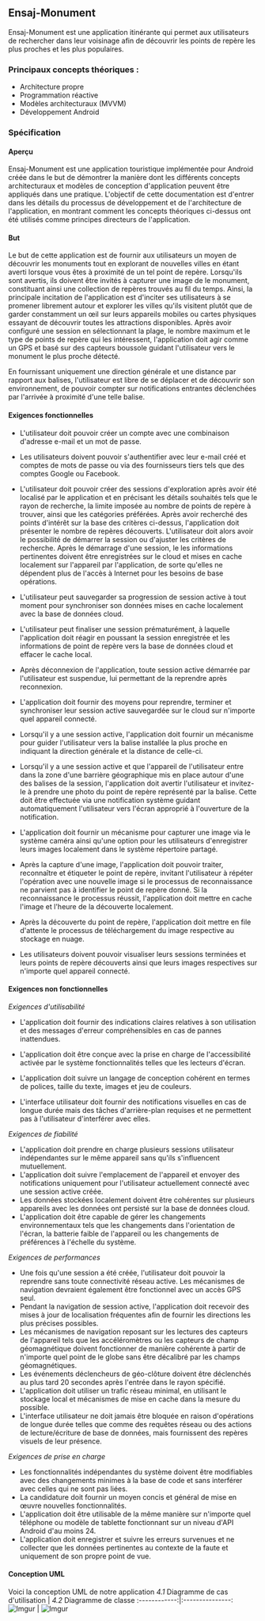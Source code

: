 ## Ensaj-Monument

Ensaj-Monument est une application itinérante qui permet aux utilisateurs de rechercher dans leur voisinage afin de découvrir les points de repère les plus proches et les plus populaires.

### Principaux concepts théoriques :
-  Architecture propre
-  Programmation réactive
-  Modèles architecturaux (MVVM)
-  Développement Android

### Spécification

#### Aperçu

Ensaj-Monument est une application touristique implémentée pour Android créée dans le but de démontrer la manière dont les différents concepts architecturaux et
modèles de conception d'application peuvent être appliqués dans une pratique. L'objectif de cette documentation est d'entrer dans les détails du processus de développement et de l'architecture de l'application, en montrant comment les concepts théoriques ci-dessus ont été utilisés comme principes directeurs de l'application.
#### But

Le but de cette application est de fournir aux utilisateurs un moyen de découvrir les
monuments tout en explorant de nouvelles villes en étant averti lorsque vous êtes à proximité de
un tel point de repère. Lorsqu'ils sont avertis, ils doivent être invités à capturer une image de
le monument, constituant ainsi une collection de repères trouvés au fil du temps.
Ainsi, la principale incitation de l'application est d'inciter ses utilisateurs à se promener librement
autour et explorer les villes qu'ils visitent plutôt que de garder constamment un œil sur
leurs appareils mobiles ou cartes physiques essayant de découvrir toutes les attractions disponibles.
Après avoir configuré une session en sélectionnant la plage, le nombre maximum et le type de
points de repère qui les intéressent, l'application doit agir comme un GPS et basé sur des capteurs
boussole guidant l'utilisateur vers le monument le plus proche détecté.

En fournissant uniquement une direction générale et une distance par rapport aux balises, l'utilisateur est
libre de se déplacer et de découvrir son environnement, de pouvoir compter sur
notifications entrantes déclenchées par l'arrivée à proximité d'une telle balise.

<!-- #### Definitions

-   Beacon : Geographic location represented by its coordinates in the Geographic coordinate system specified as a pair of latitude and longitude values.
-   Geo-fence : A circular region set up around a beacon with its size given as the radius
starting from the center point i.e. the coordinates of the beacon. -->

#### Exigences fonctionnelles

- L'utilisateur doit pouvoir créer un compte avec une combinaison d'adresse e-mail
    et un mot de passe.
- Les utilisateurs doivent pouvoir s'authentifier avec leur e-mail créé et
    comptes de mots de passe ou via des fournisseurs tiers tels que des comptes Google ou Facebook.
- L'utilisateur doit pouvoir créer des sessions d'exploration après avoir été localisé par le
    application et en précisant les détails souhaités tels que le rayon de recherche, la limite imposée au nombre de points de repère à trouver, ainsi que les catégories préférées.
    Après avoir recherché des points d'intérêt sur la base des critères ci-dessus, l'application
    doit présenter le nombre de repères découverts. L'utilisateur doit alors avoir le
    possibilité de démarrer la session ou d'ajuster les critères de recherche. Après le démarrage d'une session, le
    les informations pertinentes doivent être enregistrées sur le cloud et mises en cache localement sur l'appareil par l'application, de sorte qu'elles ne dépendent plus de l'accès à Internet pour les besoins de base
    opérations.
- L'utilisateur peut sauvegarder sa progression de session active à tout moment pour synchroniser son
    données mises en cache localement avec la base de données cloud.
- L'utilisateur peut finaliser une session prématurément, à laquelle l'application doit réagir
    en poussant la session enregistrée et les informations de point de repère vers la base de données cloud
    et effacer le cache local.


- Après déconnexion de l'application, toute session active démarrée par l'utilisateur est suspendue, lui permettant de la reprendre après reconnexion.
- L'application doit fournir des moyens pour reprendre, terminer et synchroniser
    leur session active sauvegardée sur le cloud sur n'importe quel appareil connecté.
- Lorsqu'il y a une session active, l'application doit fournir un mécanisme pour guider l'utilisateur vers la balise installée la plus proche en indiquant la direction générale et la distance de celle-ci.
- Lorsqu'il y a une session active et que l'appareil de l'utilisateur entre dans la zone d'une barrière géographique
    mis en place autour d'une des balises de la session, l'application doit avertir l'utilisateur et
    invitez-le à prendre une photo du point de repère représenté par la balise. Cette
    doit être effectuée via une notification système guidant automatiquement l'utilisateur vers
    l'écran approprié à l'ouverture de la notification.
- L'application doit fournir un mécanisme pour capturer une image via le système
    caméra ainsi qu'une option pour les utilisateurs d'enregistrer leurs images localement dans le système
    répertoire partagé.
- Après la capture d'une image, l'application doit pouvoir traiter, reconnaître et
    étiqueter le point de repère, invitant l'utilisateur à répéter l'opération avec une nouvelle image
    si le processus de reconnaissance ne parvient pas à identifier le point de repère donné. Si la reconnaissance
    le processus réussit, l'application doit mettre en cache l'image et l'heure de la découverte
    localement.
- Après la découverte du point de repère, l'application doit mettre en file d'attente le processus de téléchargement du
    image respective au stockage en nuage.
- Les utilisateurs doivent pouvoir visualiser leurs sessions terminées et leurs points de repère découverts ainsi que leurs images respectives sur n'importe quel appareil connecté.

#### Exigences non fonctionnelles


*Exigences d'utilisabilité*

- L'application doit fournir des indications claires relatives à son utilisation et des messages d'erreur compréhensibles en cas de pannes inattendues.


- L'application doit être conçue avec la prise en charge de l'accessibilité activée par le système
    fonctionnalités telles que les lecteurs d'écran.
- L'application doit suivre un langage de conception cohérent en termes de polices,
    taille du texte, images et jeu de couleurs.
- L'interface utilisateur doit fournir des notifications visuelles en cas de longue durée
    mais des tâches d'arrière-plan requises et ne permettent pas à l'utilisateur d'interférer avec elles.

*Exigences de fiabilité*

- L'application doit prendre en charge plusieurs sessions utilisateur indépendantes sur le même
    appareil sans qu'ils s'influencent mutuellement.
- L'application doit suivre l'emplacement de l'appareil et envoyer des notifications uniquement pour
    l'utilisateur actuellement connecté avec une session active créée.
- Les données stockées localement doivent être cohérentes sur plusieurs appareils avec
    les données ont persisté sur la base de données cloud.
- L'application doit être capable de gérer les changements environnementaux tels que les changements
    dans l'orientation de l'écran, la batterie faible de l'appareil ou les changements de préférences à l'échelle du système.


*Exigences de performances*

- Une fois qu'une session a été créée, l'utilisateur doit pouvoir la reprendre sans
    toute connectivité réseau active. Les mécanismes de navigation devraient également être
    fonctionnel avec un accès GPS seul.
- Pendant la navigation de session active, l'application doit recevoir des mises à jour de localisation fréquentes afin de fournir les directions les plus précises possibles.
- Les mécanismes de navigation reposant sur les lectures des capteurs de l'appareil tels que les accéléromètres ou les capteurs de champ géomagnétique doivent fonctionner de manière cohérente à partir de n'importe quel point de
    le globe sans être décalibré par les champs géomagnétiques.
- Les événements déclencheurs de géo-clôture doivent être déclenchés au plus tard 20 secondes après l'entrée dans le rayon spécifié.
- L'application doit utiliser un trafic réseau minimal, en utilisant le stockage local et
    mécanismes de mise en cache dans la mesure du possible.
- L'interface utilisateur ne doit jamais être bloquée en raison d'opérations de longue durée telles que
    comme des requêtes réseau ou des actions de lecture/écriture de base de données, mais fournissent des repères visuels de
    leur présence.

*Exigences de prise en charge*

- Les fonctionnalités indépendantes du système doivent être modifiables avec des changements minimes
    à la base de code et sans interférer avec celles qui ne sont pas liées.
- La candidature doit fournir un moyen concis et général de mise en œuvre
    nouvelles fonctionnalités.
- L'application doit être utilisable de la même manière sur n'importe quel téléphone ou
    modèle de tablette fonctionnant sur un niveau d'API Android d'au moins 24.
- L'application doit enregistrer et suivre les erreurs survenues et ne collecter que les
    données pertinentes au contexte de la faute et uniquement de son propre point de vue.
    
    
#### Conception UML

Voici la conception UML de notre application
*4.1* Diagramme de cas d'utilisation  | *4.2* Diagramme de classe 
:------------:|:---------------:
![Imgur](https://imgur.com/lPdVXvE.jpg)  |  ![Imgur](https://imgur.com/oa6v6jw.jpg) 
